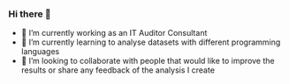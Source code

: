 ### Hi there 👋

- 🔭 I’m currently working as an IT Auditor Consultant
- 🌱 I’m currently learning to analyse datasets with different programming languages
- 👯 I’m looking to collaborate with people that would like to improve the results or share any feedback of the analysis I create 
